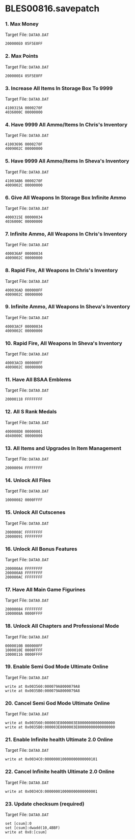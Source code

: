 # BLES00816.savepatch

### 1. Max Money

Target File: `DATA0.DAT`

```
200000E0 05F5E0FF
```

### 2. Max Points

Target File: `DATA0.DAT`

```
200000E4 05F5E0FF
```

### 3. Increase All Items In Storage Box To 9999

Target File: `DATA0.DAT`

```
4100315A 0000270F
4036000C 00000000
```

### 4. Have 9999 All Ammo/Items In Chris's Inventory

Target File: `DATA0.DAT`

```
41003696 0000270F
4009002C 00000000
```

### 5. Have 9999 All Ammo/Items In Sheva's Inventory

Target File: `DATA0.DAT`

```
41003AB6 0000270F
4009002C 00000000
```

### 6. Give All Weapons In Storage Box Infinite Ammo

Target File: `DATA0.DAT`

```
4000315E 00000034
4036000C 00000000
```

### 7. Infinite Ammo, All Weapons In Chris's Inventory

Target File: `DATA0.DAT`

```
400036AF 00000034
4009002C 00000000
```

### 8. Rapid Fire, All Weapons In Chris's Inventory

Target File: `DATA0.DAT`

```
400036AD 000000FF
4009002C 00000000
```

### 9. Infinite Ammo, All Weapons In Sheva's Inventory

Target File: `DATA0.DAT`

```
40003ACF 00000034
4009002C 00000000
```

### 10. Rapid Fire, All Weapons In Sheva's Inventory

Target File: `DATA0.DAT`

```
40003ACD 000000FF
4009002C 00000000
```

### 11. Have All BSAA Emblems

Target File: `DATA0.DAT`

```
20000118 FFFFFFFF
```

### 12. All S Rank Medals

Target File: `DATA0.DAT`

```
400008D8 00000001
4040000C 00000000
```

### 13. All Items and Upgrades In Item Management

Target File: `DATA0.DAT`

```
20000094 FFFFFFFF
```

### 14. Unlock All Files

Target File: `DATA0.DAT`

```
10000082 0000FFFF
```

### 15. Unlock All Cutscenes

Target File: `DATA0.DAT`

```
2000008C FFFFFFFF
20000091 FFFFFFFF
```

### 16. Unlock All Bonus Features

Target File: `DATA0.DAT`

```
200000A4 FFFFFFFF
200000A8 FFFFFFFF
200000AC FFFFFFFF
```

### 17. Have All Main Game Figurines

Target File: `DATA0.DAT`

```
20000084 FFFFFFFF
1000008A 0000FFFF
```

### 18. Unlock All Chapters and Professional Mode

Target File: `DATA0.DAT`

```
0000010B 000000FF
1000010E 0000FFFF
10000116 0000FFFF
```

### 19. Enable Semi God Mode Ultimate Online

Target File: `DATA0.DAT`

```
write at 0x003560:000079A8000079A8
write at 0x0035B0:000079A8000079A8
```

### 20. Cancel Semi God Mode Ultimate Online

Target File: `DATA0.DAT`

```
write at 0x003560:000003E8000003E80000000000000000
write at 0x0035B0:000003E8000003E80000000000000000
```

### 21. Enable Infinite health Ultimate 2.0 Online

Target File: `DATA0.DAT`

```
write at 0x0034C0:000000010000000000000101
```

### 22. Cancel Infinite health Ultimate 2.0 Online

Target File: `DATA0.DAT`

```
write at 0x0034C0:000000010000000000000001
```

### 23. Update checksum (required)

Target File: `DATA0.DAT`

```
set [csum]:0
set [csum]:dwadd(10,4BBF)
write at 0x8:[csum]
```

